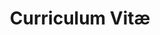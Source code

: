---
title: Curriculum Vitæ
layout: cv
actions:
  - label: "Download as PDF"
    icon: pdf
    url: "/assets/cv/cv.pdf"
---